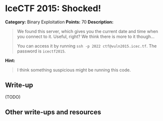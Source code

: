 # IceCTF 2015: Shocked!

**Category:** Binary Exploitation
**Points:** 70
**Description:** 

> <p>We found this server, which gives you the current date and time when you connect to it. Useful, right? We think there is more to it though...</p> <p>You can access it by running <code>ssh -p 2022 ctf@vuln2015.icec.tf</code>. The password is <code>icectf2015</code>.</p>

**Hint:**

> I think something suspicious might be running this code.

## Write-up

(TODO)

## Other write-ups and resources

